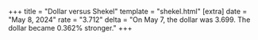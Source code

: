 +++
title = "Dollar versus Shekel"
template = "shekel.html"
[extra]
date = "May  8, 2024"
rate = "3.712"
delta = "On May  7, the dollar was 3.699. The dollar became 0.362% stronger."
+++
